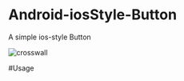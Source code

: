 # Android-iosStyle-Button

A simple ios-style Button

![crosswall](https://raw.githubusercontent.com/crosswall/Android-iosStyle-Button/master/screenshots/07E93D39-356C-494E-85B5-133DA3413968.png?imageView/2/w/200/h/600/q/90)

#Usage


